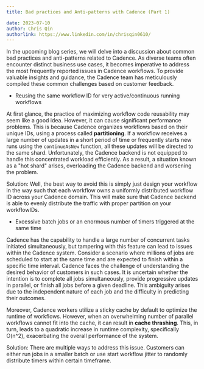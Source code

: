 ```yaml
---
title: Bad practices and Anti-patterns with Cadence (Part 1)

date: 2023-07-10
author: Chris Qin
authorlink: https://www.linkedin.com/in/chrisqin0610/
---
```


In the upcoming blog series, we will delve into a discussion about common bad practices and anti-patterns related to Cadence. As diverse teams often encounter distinct business use cases, it becomes imperative to address the most frequently reported issues in Cadence workflows. To provide valuable insights and guidance, the Cadence team has meticulously compiled these common challenges based on customer feedback.

* Reusing the same workflow ID for very active/continuous running workflows

At first glance, the practice of maximizing workflow code reusability may seem like a good idea. However, it can cause significant performance problems. This is because Cadence organizes workflows based on their unique IDs, using a process called <b>partitioning</b>. If a workflow receives a large number of updates in a short period of time or frequently starts new runs using the `continueAsNew` function, all these updates will be directed to the same shard. Unfortunately, the Cadence backend is not equipped to handle this concentrated workload efficiently. As a result, a situation known as a "hot shard" arises, overloading the Cadence backend and worsening the problem.

Solution:
Well, the best way to avoid this is simply just design your workflow in the way such that each workflow owns a uniformly distributed workflow ID across your Cadence domain. This will make sure that Cadence backend is able to evenly distribute the traffic with proper partition on your workflowIDs.

* Excessive batch jobs or an enormous number of timers triggered at the same time

Cadence has the capability to handle a large number of concurrent tasks initiated simultaneously, but tampering with this feature can lead to issues within the Cadence system. Consider a scenario where millions of jobs are scheduled to start at the same time and are expected to finish within a specific time interval. Cadence faces the challenge of understanding the desired behavior of customers in such cases. It is uncertain whether the intention is to complete all jobs simultaneously, provide progressive updates in parallel, or finish all jobs before a given deadline. This ambiguity arises due to the independent nature of each job and the difficulty in predicting their outcomes.

Moreover, Cadence workers utilize a sticky cache by default to optimize the runtime of workflows. However, when an overwhelming number of parallel workflows cannot fit into the cache, it can result in <b>cache thrashing</b>. This, in turn, leads to a quadratic increase in runtime complexity, specifically O(n^2), exacerbating the overall performance of the system.

Solution:
There are multiple ways to address this issue. Customers can either run jobs in a smaller batch or use start workflow jitter to randomly distribute timers within certain timeframe. 